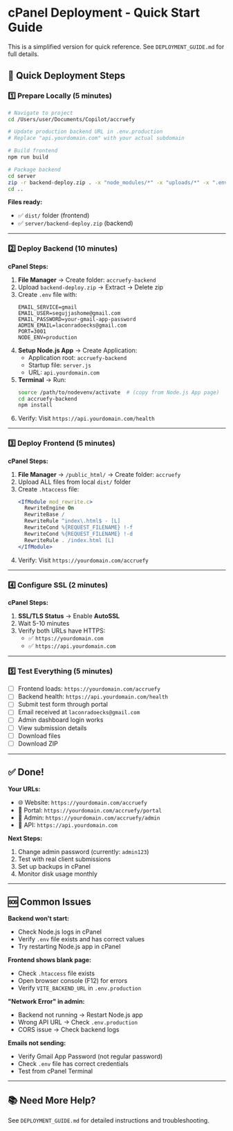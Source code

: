 # cPanel Deployment - Quick Start Guide

This is a simplified version for quick reference. See `DEPLOYMENT_GUIDE.md` for full details.

## 🚀 Quick Deployment Steps

### 1️⃣ Prepare Locally (5 minutes)

```bash
# Navigate to project
cd /Users/user/Documents/Copilot/accruefy

# Update production backend URL in .env.production
# Replace "api.yourdomain.com" with your actual subdomain

# Build frontend
npm run build

# Package backend
cd server
zip -r backend-deploy.zip . -x "node_modules/*" -x "uploads/*" -x ".env"
cd ..
```

**Files ready:**
- ✅ `dist/` folder (frontend)
- ✅ `server/backend-deploy.zip` (backend)

---

### 2️⃣ Deploy Backend (10 minutes)

**cPanel Steps:**
1. **File Manager** → Create folder: `accruefy-backend`
2. Upload `backend-deploy.zip` → Extract → Delete zip
3. Create `.env` file with:
   ```
   EMAIL_SERVICE=gmail
   EMAIL_USER=segujjashome@gmail.com
   EMAIL_PASSWORD=your-gmail-app-password
   ADMIN_EMAIL=laconradoecks@gmail.com
   PORT=3001
   NODE_ENV=production
   ```
4. **Setup Node.js App** → Create Application:
   - Application root: `accruefy-backend`
   - Startup file: `server.js`
   - URL: `api.yourdomain.com`
5. **Terminal** → Run:
   ```bash
   source /path/to/nodevenv/activate  # (copy from Node.js App page)
   cd accruefy-backend
   npm install
   ```
6. Verify: Visit `https://api.yourdomain.com/health`

---

### 3️⃣ Deploy Frontend (5 minutes)

**cPanel Steps:**
1. **File Manager** → `/public_html/` → Create folder: `accruefy`
2. Upload ALL files from local `dist/` folder
3. Create `.htaccess` file:
   ```apache
   <IfModule mod_rewrite.c>
     RewriteEngine On
     RewriteBase /
     RewriteRule ^index\.html$ - [L]
     RewriteCond %{REQUEST_FILENAME} !-f
     RewriteCond %{REQUEST_FILENAME} !-d
     RewriteRule . /index.html [L]
   </IfModule>
   ```
4. Verify: Visit `https://yourdomain.com/accruefy`

---

### 4️⃣ Configure SSL (2 minutes)

**cPanel Steps:**
1. **SSL/TLS Status** → Enable **AutoSSL**
2. Wait 5-10 minutes
3. Verify both URLs have HTTPS:
   - ✅ `https://yourdomain.com`
   - ✅ `https://api.yourdomain.com`

---

### 5️⃣ Test Everything (5 minutes)

- [ ] Frontend loads: `https://yourdomain.com/accruefy`
- [ ] Backend health: `https://api.yourdomain.com/health`
- [ ] Submit test form through portal
- [ ] Email received at `laconradoecks@gmail.com`
- [ ] Admin dashboard login works
- [ ] View submission details
- [ ] Download files
- [ ] Download ZIP

---

## ✅ Done!

**Your URLs:**
- 🌐 Website: `https://yourdomain.com/accruefy`
- 📝 Portal: `https://yourdomain.com/accruefy/portal`
- 🔐 Admin: `https://yourdomain.com/accruefy/admin`
- 🔌 API: `https://api.yourdomain.com`

**Next Steps:**
1. Change admin password (currently: `admin123`)
2. Test with real client submissions
3. Set up backups in cPanel
4. Monitor disk usage monthly

---

## 🆘 Common Issues

**Backend won't start:**
- Check Node.js logs in cPanel
- Verify `.env` file exists and has correct values
- Try restarting Node.js app in cPanel

**Frontend shows blank page:**
- Check `.htaccess` file exists
- Open browser console (F12) for errors
- Verify `VITE_BACKEND_URL` in `.env.production`

**"Network Error" in admin:**
- Backend not running → Restart Node.js app
- Wrong API URL → Check `.env.production`
- CORS issue → Check backend logs

**Emails not sending:**
- Verify Gmail App Password (not regular password)
- Check `.env` file has correct credentials
- Test from cPanel Terminal

---

## 📚 Need More Help?

See `DEPLOYMENT_GUIDE.md` for detailed instructions and troubleshooting.
